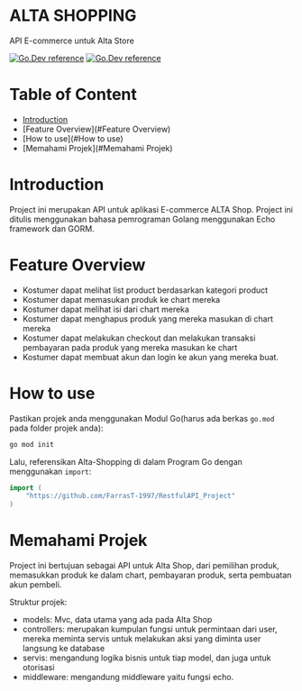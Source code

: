 # ALTA SHOPPING

API E-commerce untuk Alta Store

[![Go.Dev reference](https://img.shields.io/badge/gorm-reference-blue?logo=go&logoColor=white)](https://pkg.go.dev/gorm.io/gorm?tab=doc)
[![Go.Dev reference](https://img.shields.io/badge/echo-reference-blue?logo=go&logoColor=white)](https://github.com/labstack/echo)

# Table of Content

- [Introduction](#introduction)
- [Feature Overview](#Feature Overview)
- [How to use](#How to use)
- [Memahami Projek](#Memahami Projek)

# Introduction
Project ini merupakan API untuk aplikasi E-commerce ALTA Shop. Project ini ditulis menggunakan bahasa pemrograman Golang menggunakan Echo framework dan GORM.

# Feature Overview

- Kostumer dapat melihat list product berdasarkan kategori product
- Kostumer dapat memasukan produk ke chart mereka
- Kostumer dapat melihat isi dari chart mereka
- Kostumer dapat menghapus produk yang mereka masukan di chart mereka
- Kostumer dapat melakukan checkout dan melakukan transaksi pembayaran pada produk yang mereka masukan ke chart
- Kostumer dapat membuat akun dan login ke akun yang mereka buat.

# How to use

Pastikan projek anda menggunakan Modul Go(harus ada berkas `go.mod` pada folder projek anda):

``` sh
go mod init
```

Lalu, referensikan Alta-Shopping di dalam Program Go dengan menggunakan `import`:

``` go
import (
    "https://github.com/FarrasT-1997/RestfulAPI_Project"
)
```
# Memahami Projek

Project ini bertujuan sebagai API untuk Alta Shop, dari pemilihan produk, memasukkan produk ke dalam chart, pembayaran produk, serta pembuatan akun pembeli.

Struktur projek:
- models: Mvc, data utama yang ada pada Alta Shop
- controllers: merupakan kumpulan fungsi untuk permintaan dari user, mereka meminta servis untuk melakukan aksi yang diminta user langsung ke database
- servis: mengandung logika bisnis untuk tiap model, dan juga untuk otorisasi
- middleware: mengandung middleware yaitu fungsi echo.
